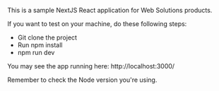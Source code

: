 This is a sample NextJS React application for Web Solutions products.

If you want to test on your machine, do these following steps:

- Git clone the project
- Run npm install
- npm run dev

You may see the app running here: http://localhost:3000/

Remember to check the Node version you're using.